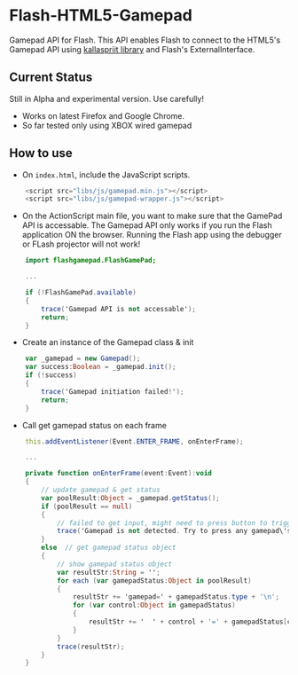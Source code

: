 # Flash-HTML5-Gamepad

Gamepad API for Flash. This API enables Flash to connect to the HTML5's Gamepad API using
[kallaspriit library](https://github.com/kallaspriit/HTML5-JavaScript-Gamepad-Controller-Library)
and Flash's ExternalInterface.

## Current Status

Still in Alpha and experimental version. Use carefully!
* Works on latest Firefox and Google Chrome.
* So far tested only using XBOX wired gamepad

## How to use

* On `index.html`, include the JavaScript scripts.
```javascript
    <script src="libs/js/gamepad.min.js"></script>
    <script src="libs/js/gamepad-wrapper.js"></script>
```

* On the ActionScript main file, you want to make sure that the GamePad API is accessable.
The Gamepad API only works if you run the Flash application ON the browser.
Running the Flash app using the debugger or FLash projector will not work!
```actionscript
    import flashgamepad.FlashGamePad;

    ...

    if (!FlashGamePad.available)
    {
        trace('Gamepad API is not accessable');
        return;
    }
```

* Create an instance of the Gamepad class & init
```actionscript
    var _gamepad = new Gamepad();
    var success:Boolean = _gamepad.init();
    if (!success)
    {
        trace('Gamepad initiation failed!');
        return;
    }
```

* Call get gamepad status on each frame
```actionscript
    this.addEventListener(Event.ENTER_FRAME, onEnterFrame);

    ...

    private function onEnterFrame(event:Event):void
    {
        // update gamepad & get status
        var poolResult:Object = _gamepad.getStatus();
        if (poolResult == null)
        {
            // failed to get input, might need to press button to trigger
            trace('Gamepad is not detected. Try to press any gamepad\'s button');
        }
        else  // get gamepad status object
        {
            // show gamepad status object
            var resultStr:String = '';
            for each (var gamepadStatus:Object in poolResult)
            {
                resultStr += 'gamepad=' + gamepadStatus.type + '\n';
                for (var control:Object in gamepadStatus)
                {
                    resultStr += '  ' + control + '=' + gamepadStatus[control] + '\n';
                }
            }
            trace(resultStr);
        }
    }
```
